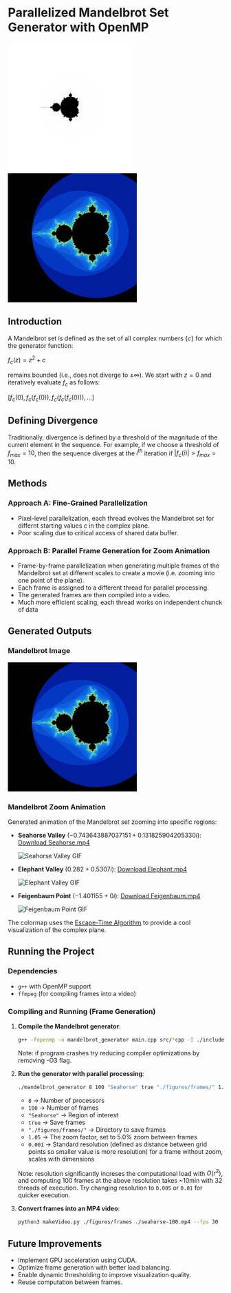 <!-- # Parallelized Mandelbrot Set Generator with OpenMP
### Introduction
A Mandlebrot set is defined to be the set of all complex numbers $\{c\}$ for which the generator function:

$f_c(z) = z^2 + c$

Stays bounded (i.e. does not diverege to $\pm \infty$). We start with a value of $z=0$ and iteratively evaluate $f_c$ as follows:

$[f_c(0), f_c(f_c(0)), f_c(f_c(f_c(0))),\dots]$

### Defining Divergence
Traditionally, divergence is defined by a threshold of the magnitude of the current element in the sequence. For example, if we choose a threshold of $f_{max} = 10$, then the sequence diverges at the $i^{th}$ iteration if $|f_c(i)| > f_{max} = 10$.

### Methods
Approach A: Fine-grained parallelization of Mandelbrot generator

Approach B: Generate multiple frames of generator at different "zooms" to create movie, assign different threads for different frames



Generated figure:
![Mandelbrot Image](figures/image.png) -->

# Parallelized Mandelbrot Set Generator with OpenMP

<img src="figures/images/image.png" alt="Mandelbrot Image Black & White" width="300">
<img src="figures/images/image-color.png" alt="Mandelbrot Image Color" width="300">

## Introduction

A Mandelbrot set is defined as the set of all complex numbers  $\{c\}$ for which the generator function:

$f_c(z) = z^2 + c$

remains bounded (i.e., does not diverge to $\pm \infty$). We start with $z=0$ and iteratively evaluate $f_c$ as follows:

$[f_c(0), f_c(f_c(0)), f_c(f_c(f_c(0))),\dots]$

## Defining Divergence

Traditionally, divergence is defined by a threshold of the magnitude of the current element in the sequence. For example, if we choose a threshold of $f_{max} = 10$, then the sequence diverges at the $i^{th}$ iteration if $|f_c(i)| > f_{max} = 10$.

## Methods

### Approach A: Fine-Grained Parallelization

- Pixel-level parallelization, each thread evolves the Mandelbrot set for differnt starting values $c$ in the complex plane.
- Poor scaling due to critical access of shared data buffer.

### Approach B: Parallel Frame Generation for Zoom Animation

- Frame-by-frame parallelization when generating multiple frames of the Mandelbrot set at different scales to create a movie (i.e. zooming into one point of the plane).
- Each frame is assigned to a different thread for parallel processing.
- The generated frames are then compiled into a video.
- Much more efficient scaling, each thread works on independent chunck of data

## Generated Outputs

### Mandelbrot Image

<img src="figures/images/image-color.png" alt="Mandelbrot Image Color" width="300">

### Mandelbrot Zoom Animation

Generated animation of the Mandelbrot set zooming into specific regions:

- **Seahorse Valley** $(-0.743643887037151 + 0.131825904205330i)$: [Download Seahorse.mp4](figures/videos/seahorse-100.mp4)

    <img src="figures/videos/seahorse-100-color.gif" alt="Seahorse Valley GIF" width="300">


- **Elephant Valley** $(0.282 + 0.5307i)$: [Download Elephant.mp4](figures/videos/elephant-100.mp4)

    <img src="figures/videos/elephant-100-color.gif" alt="Elephant Valley GIF" width="300">

- **Feigenbaum Point** $(-1.401155 + 0i)$: [Download Feigenbaum.mp4](figures/videos/feigenbaum-100.mp4)

    <img src="figures/videos/feigenbaum-100-color.gif" alt="Feigenbaum Point GIF" width="300">


The colormap uses the [Escape-Time Algorithm](https://en.wikipedia.org/wiki/Plotting_algorithms_for_the_Mandelbrot_set) to provide a cool visualization of the complex plane. 

## Running the Project

### Dependencies

- `g++` with OpenMP support
- `ffmpeg` (for compiling frames into a video)

### Compiling and Running (Frame Generation)

1. **Compile the Mandelbrot generator**:

   ```sh
   g++ -fopenmp -o mandelbrot_generator main.cpp src/*cpp -I ./include -O3
   ```

    Note: if program crashes try reducing compiler optimizations by removing -O3 flag.

2. **Run the generator with parallel processing**:

   ```sh
   ./mandelbrot_generator 8 100 "Seahorse" true "./figures/frames/" 1.025 0.001
   ```

   - `8` &rarr; Number of processors
   - `100` &rarr; Number of frames
   - `"Seahorse"` &rarr; Region of interest
   - `true` &rarr; Save frames
   - `"./figures/frames/"` &rarr; Directory to save frames
   - `1.05` &rarr; The zoom factor, set to 5.0% zoom between frames
   - `0.001` &rarr; Standard resolution (defined as distance between grid points so smaller value is more resolution) for a frame without zoom, scales with dimensions

    Note: resolution significantly increses the computational load with $O(r^2)$, and computing 100 frames at the above resolution takes ~10min with 32 threads of execution. Try changing resolution to `0.005` or `0.01` for quicker execution.

3. **Convert frames into an MP4 video**:

   <!-- ```sh
   ffmpeg -framerate 30 -i figures/frames/frame_%04d.ppm -c:v libx264 -pix_fmt yuv420p figures/seahorse.mp4
   ``` -->
      ```sh
   python3 makeVideo.py ./figures/frames ./seahorse-100.mp4 --fps 30
   ```


## Future Improvements

- Implement GPU acceleration using CUDA.
- Optimize frame generation with better load balancing.
- Enable dynamic thresholding to improve visualization quality.
- Reuse computation between frames.

